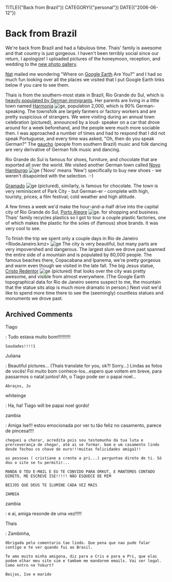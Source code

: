 TITLE({"Back from Brazil"})
CATEGORY({"personal"})
DATE({"2006-06-12"})

Back from Brazil
================

We\'re back from Brazil and had a fabulous time. Thais\' family is
awesome and that country is just gorgeous. I haven\'t been terribly
social since our return, I apologize! I uploaded pictures of the
honeymoon, reception, and wedding to the [new photo
gallery](http://picasaweb.google.com/whiteinge/Honeymoon).

[Nat](http://erinat.com/blog/) mailed me wondering \"Where on [Google
Earth](http://earth.google.com/) Are You?\" and I had so much fun
looking over all the places we visited that I put Google Earth links
below if you care to see them.

Thais is from the southern-most state in Brazil, Rio Grande do Sul,
which is [heavily populated by German
immigrants](http://en.wikipedia.org/wiki/German-Brazilian). Her parents
are living in a little town named [Harmonia](./Harmonia.kmz)
![ge](google_earth_link.gif), population 2,000, which is 90%
German-speaking. The townsfolk are largely farmers or factory workers
and are pretty suspicious of strangers. We were visiting during an
annual town celebration (pictured), announced by a loud- speaker on a
car that drove around for a week beforehand, and the people were much
more sociable then. I was approached a number of times and had to
respond that I did not speak Portuguese, and every time was asked, \"Oh,
then do you speak German?\" The
[gaucho](http://en.wikipedia.org/wiki/Gauchos) (people from southern
Brazil) music and folk dancing are very derivative of German folk music
and dancing.

Rio Grande do Sul is famous for shoes, furniture, and chocolate that are
exported all over the world. We visited another German town called [Novo
Hamburgo](./NovoHamburgo.kmz) ![ge](google_earth_link.gif) (\'Novo\'
means \'New\') specifically to buy new shoes - we weren\'t disapointed
with the selection. :-)

[Gramado](./Gramado.kmz) ![ge](google_earth_link.gif) (pictured),
similarly, is famous for chocolate. The town is very reminiscent of Park
City - but German-er - complete with high, touristy, prices; a film
festival; cold weather and high altitude.

A few times a week we\'d make the hour-and-a-half drive into the capital
city of Rio Grande do Sul, [Porto Alegre](./PortoAlegre.kmz)
![ge](google_earth_link.gif). for shopping and business. Thais\' family
recycles plastics so I got to tour a couple plastic factories, one of
which makes the plastic for the soles of (famous) shoe brands. It was
very cool to see.

To finish the trip we spent only a couple days in Rio de Janeiro
\<RiodeJaneiro.kmz\> ![ge](google_earth_link.gif) The city is very
beautiful, but many parts are very impovershed and dangerous. The
largest slum we drove past spanned the entire side of a mountain and is
populated by 80,000 people. The famous beaches there, Copacabana and
Ipanema, we\'re pretty gorgeous and warm even though we visited in the
late fall. The big Jesus statue, [Cristo Redentor](./CristoRedentor.kmz)
![ge](google_earth_link.gif) (pictured) that looks over the city was
pretty awesome, and visible from almost everywhere. (The Google Earth
topographical data for Rio de Janeiro seems suspect to me, the mountain
that the statue sits atop is much more dramatic in person.) Next visit
we\'d like to spend more time there to see the (seemingly) countless
statues and monuments we drove past.

Archived Comments
-----------------

Tiago

:   Tudo estava muito bom!!!!!!!!!!

    Saudades!!!!1

Juliana

:   Beautiful pictures... (Thaís translate for you, ok?! Sorry...)
    Lindas as fotos de vocês! Foi muito bom conhece-los...espero que
    voltem em breve, para passarmos o natal juntos! Ah, o Tiago pode ser
    o papai noel...

    Abraços, Ju

whiteinge

:   Ha, ha! Tiago will be papai noel gordo!

zambia

:   Amiga Ise!!! estou emocionada por ver tu tão feliz no casamento,
    parece de pincesa!!!!

    cheguei a chorar, acredita pois sou testemunha da tua luta e
    prerceverança de chegar, até ai se formar. bom e um casamento lindo
    desde fechou co chave de ouro!!!muitas felicidades amiga1!!

    as pessoas ( cristiane a crente a pri...) perguntao direto de ti. Só
    dou o site se tu permitir...

    MANDA O TEU E-MAIL E EU TE CONVIDO PARA ORKUT, E MANTEMOS CONTADO
    DIRETO, ME ESCREVE ISE!!!!! NÃO ESQUECE DE MIM

    BEIJOS QUE DEUS TE ILUMINE CADA VEZ MAIS

    ZAMBIA

zambia

:   e ai, amiga resonde de uma vez!!!!!

Thais

:   Zambinha,

    Obrigada pelo comentario tao lindo. Que pena que nao pude falar
    contigo e te ver quando fui ao Brasil.

    Te amo muito minha amigona, diz para a Cris e para a Pri, que elas
    podem olhar meu site sim e tambem me mandarem emails. Vai ser legal.
    Como entro no Yokurt?

    Beijos, Ise e marido
